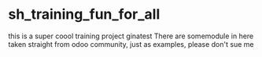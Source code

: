# sh_training_fun_for_all
this is a super coool training project 
ginatest
There are somemodule in here taken straight from odoo community, just as examples, please don't sue me
